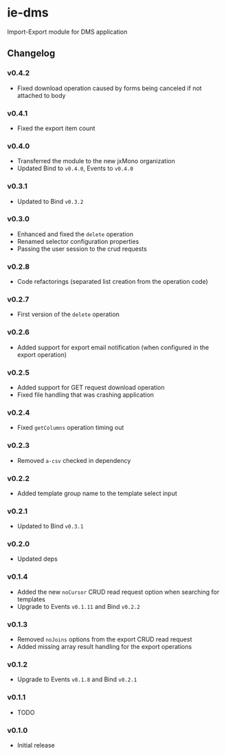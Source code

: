 ie-dms
======

Import-Export module for DMS application

## Changelog

### v0.4.2
 - Fixed download operation caused by forms being canceled if not attached to body

### v0.4.1
 - Fixed the export item count

### v0.4.0
 - Transferred the module to the new jxMono organization
 - Updated Bind to `v0.4.0`, Events to `v0.4.0`

### v0.3.1
 - Updated to Bind `v0.3.2`

### v0.3.0
 - Enhanced and fixed the `delete` operation
 - Renamed selector configuration properties
 - Passing the user session to the crud requests

### v0.2.8
 - Code refactorings (separated list creation from the operation code)

### v0.2.7
 - First version of the `delete` operation

### v0.2.6
 - Added support for export email notification (when configured in the export operation)

### v0.2.5
 - Added support for GET request download operation
 - Fixed file handling that was crashing application

### v0.2.4
 - Fixed `getColumns` operation timing out

### v0.2.3
 - Removed `a-csv` checked in dependency

### v0.2.2
 - Added template group name to the template select input

### v0.2.1
 - Updated to Bind `v0.3.1`

### v0.2.0
 - Updated deps

### v0.1.4
 - Added the new `noCursor` CRUD read request option when searching for templates
 - Upgrade to Events `v0.1.11` and Bind `v0.2.2`

### v0.1.3
 - Removed `noJoins` options from the export CRUD read request
 - Added missing array result handling for the export operations

### v0.1.2
 - Upgrade to Events `v0.1.8` and Bind `v0.2.1`

### v0.1.1
 - TODO

### v0.1.0
 - Initial release
